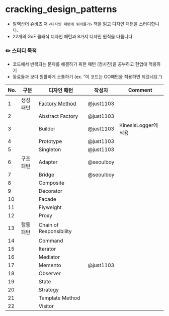 # cracking_design_patterns 

* 알렉산더 슈비츠 저 `<디자인 패턴에 뛰어들기>` 책을 읽고 디자인 패턴을 스터디합니다.
* 22개의 GoF 클래식 디자인 패턴과 8가지 디자인 원칙을 다룹니다.

### ✏️ 스터디 목적
* 코드에서 반복되는 문제를 해결하기 위한 패턴 (청사진)을 공부하고 현업에 적용하기
* 동료들과 보다 원활하게 소통하기 (ex. “이 코드는 OO패턴을 적용하면 되겠네요.”)

|No.|구분|디자인 패턴|작성자|Comment|
|-|-|-|-|-|
|1|생성 패턴|[Factory Method](https://github.com/just1103/cracking_design_patterns/issues/1)|@just1103||
|2||Abstract Factory|@just1103||
|3||Builder|@just1103|KinesisLogger에 적용|
|4||Prototype|@just1103||
|5||Singleton|@just1103||
|6|구조 패턴|Adapter|@seoulboy||
|7||Bridge|@seoulboy||
|8||Composite|||
|9||Decorator|||
|10||Facade|||
|11||Flyweight|||
|12||Proxy|||
|13|행동 패턴|Chain of Responsibility|||
|14||Command|||
|15||Iterator|||
|16||Mediator|||
|17||Memento|@just1103||
|18||Observer|||
|19||State|||
|20||Strategy|||
|21||Template Method|||
|22||Visitor|||

